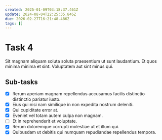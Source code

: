 ```yaml
---
created: 2025-01-09T03:18:37.461Z
update: 2024-08-04T22:25:35.846Z
due: 2026-02-27T16:21:48.486Z
tags: []
---
```


# Task 4

Sit magnam aliquam soluta soluta praesentium ut sunt laudantium. Et quos minima minima et sint. Voluptatem aut sint minus qui.

## Sub-tasks

- [x] Rerum aperiam magnam repellendus accusamus facilis distinctio distinctio pariatur iusto.
- [x] Eius qui nisi nam similique in non expedita nostrum deleniti.
- [x] Qui cupiditate error at.
- [x] Eveniet vel totam autem culpa non magnam.
- [ ] Et in reprehenderit et voluptate.
- [x] Rerum doloremque corrupti molestiae ut et illum qui.
- [x] Quibusdam ut debitis qui numquam repudiandae repellendus tempora.
